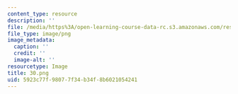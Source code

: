```yaml
---
content_type: resource
description: ''
file: /media/https%3A/open-learning-course-data-rc.s3.amazonaws.com/res-3-003-learn-to-build-your-own-videogame-with-the-unity-game-engine-and-microsoft-kinect-january-iap-2017/5923c77f98077f34b34f8b6021054241_30.png
file_type: image/png
image_metadata:
  caption: ''
  credit: ''
  image-alt: ''
resourcetype: Image
title: 30.png
uid: 5923c77f-9807-7f34-b34f-8b6021054241
---
```

